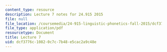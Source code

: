 ```yaml
---
content_type: resource
description: Lecture 7 notes for 24.915 2015
file: null
file_location: /coursemedia/24-915-linguistic-phonetics-fall-2015/dcf3776c10820c7c7b48e5cac2a9c48e_MIT24_915F15_lec7.pdf
file_type: application/pdf
resourcetype: Document
title: Lecture 7
uid: dcf3776c-1082-0c7c-7b48-e5cac2a9c48e
---
```

